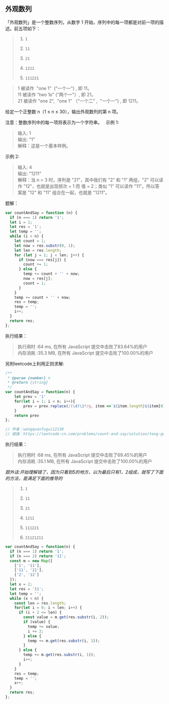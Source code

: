 ## 外观数列

「外观数列」是一个整数序列，从数字 1 开始，序列中的每一项都是对前一项的描述。前五项如下：

> 1.     1
> 2.     11
> 3.     21
> 4.     1211
> 5.     111221

> 1 被读作  "one 1"  ("一个一") , 即 11。  
> 11 被读作 "two 1s" ("两个一"）, 即 21。  
> 21 被读作 "one 2",  "one 1" （"一个二" ,  "一个一") , 即 1211。

给定一个正整数 n（1 ≤ n ≤ 30），输出外观数列的第 n 项。

注意：整数序列中的每一项将表示为一个字符串。
 
示例 1:

> 输入: 1  
> 输出: "1"  
> 解释：这是一个基本样例。

示例 2:

> 输入: 4  
> 输出: "1211"  
> 解释：当 n = 3 时，序列是 "21"，其中我们有 "2" 和 "1" 两组，"2" 可以读作 "12"，也就是出现频次 = 1 而 值 = 2；类似 "1" 可以读作 "11"。所以答案是 "12" 和 "11" 组合在一起，也就是 "1211"。

题解：
```javascript
var countAndSay = function (n) {
  if (n === 1) return '1';
  let i = 1;
  let res = '1';
  let temp = '';
  while (i < n) {
    let count = 1;
    let now = res.substr(0, 1);
    let len = res.length;
    for (let j = 1; j < len; j++) {
      if (now === res[j]) {
        count += 1;
      } else {
        temp += count + '' + now;
        now = res[j];
        count = 1;
      }
    }
    temp += count + '' + now;
    res = temp;
    temp = '';
    i++;
  }
  return res;
};
```
执行结果：
> 执行用时 :64 ms, 在所有 JavaScript 提交中击败了83.64%的用户  
> 内存消耗 :35.3 MB, 在所有 JavaScript 提交中击败了100.00%的用户

另附leetcode上利用正则求解:

```javascript
/**
 * @param {number} n
 * @return {string}
 */
var countAndSay = function(n) {
    let prev = '1'
    for(let i = 1; i < n; i++){
        prev = prev.replace(/(\d)\1*/g, item =>`${item.length}${item[0]}`)
    }
    return prev
};

// 作者：wangquanfugui12138
// 链接：https://leetcode-cn.com/problems/count-and-say/solution/tong-guo-zheng-ze-he-bing-xiang-tong-yuan-su-wan-c/
```
执行结果：
> 执行用时 :68 ms, 在所有 JavaScript 提交中击败了69.45%的用户  
> 内存消耗 :35.1 MB, 在所有 JavaScript 提交中击败了100.00%的用户



*题外话:开始理解错了，因为只看到5的地方，以为最后只有1，2组成，就写了下面的方法，是满足下面的推导的*
> 1.     1
> 2.     11
> 3.     21
> 4.     1211
> 5.     111221
> 6.     21121211
```javascript
var countAndSay = function(n) {
  if (n === 1) return '1';
  if (n === 2) return '11';
  const m = new Map([
    ['1', '11'],
    ['11', '21'],
    ['2', '12']
  ]);
  let x = 2;
  let res = '11';
  let temp = '';
  while (x < n) {
    const len = res.length;
    for(let i = 0; i < len; i++) {
      if (i + 2 <= len) {
        const value = m.get(res.substr(i, 2));
        if (value) {
          temp += value;
          i += 2;
        } else {
          temp += m.get(res.substr(i, 1));
        }
      } else {
        temp += m.get(res.substr(i, 1));
        i++;
      }
    }
    res = temp;
    temp = '';
    x++;
  }
  return res;
};
```
